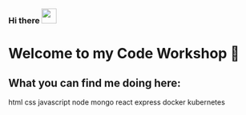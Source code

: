 ### Hi there <img src="https://raw.githubusercontent.com/MartinHeinz/MartinHeinz/master/wave.gif" width="30px">

<h1>Welcome to my Code Workshop 🔧</h1> 


<h2>What you can find me doing here: </h2>

html css javascript node mongo react express docker kubernetes




<!--
**TechGuySaad/TechGuySaad** is a ✨ _special_ ✨ repository because its `README.md` (this file) appears on your GitHub profile.

Here are some ideas to get you started:

- 🔭 I’m currently working on ...
- 🌱 I’m currently learning ...
- 👯 I’m looking to collaborate on ...
- 🤔 I’m looking for help with ...
- 💬 Ask me about ...
- 📫 How to reach me: ...
- 😄 Pronouns: ...
- ⚡ Fun fact: ...
-->
